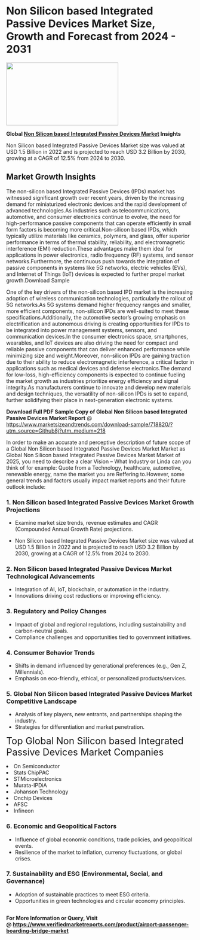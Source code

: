 <H1>Non Silicon based Integrated Passive Devices Market Size, Growth and Forecast from 2024 - 2031</H1><img class="aligncenter size-medium wp-image-584254" src="https://thirdeyenews.in/wp-content/uploads/2024/09/Global-Market-Research-300x168.jpeg" alt="" width="300" height="168" /><p><strong>Global&nbsp;<a href="https://www.marketsizeandtrends.com/download-sample/718820/?utm_source=Github8j?utm_medium=218">Non Silicon based Integrated Passive Devices Market</a> Insights</strong></p><p>Non Silicon based Integrated Passive Devices Market size was valued at USD 1.5 Billion in 2022 and is projected to reach USD 3.2 Billion by 2030, growing at a CAGR of 12.5% from 2024 to 2030.</p><p><h2>Market Growth Insights</h2> <p>The non-silicon based Integrated Passive Devices (IPDs) market has witnessed significant growth over recent years, driven by the increasing demand for miniaturized electronic devices and the rapid development of advanced technologies.As industries such as telecommunications, automotive, and consumer electronics continue to evolve, the need for high-performance passive components that can operate efficiently in small form factors is becoming more critical.Non-silicon based IPDs, which typically utilize materials like ceramics, polymers, and glass, offer superior performance in terms of thermal stability, reliability, and electromagnetic interference (EMI) reduction.These advantages make them ideal for applications in power electronics, radio frequency (RF) systems, and sensor networks.Furthermore, the continuous push towards the integration of passive components in systems like 5G networks, electric vehicles (EVs), and Internet of Things (IoT) devices is expected to further propel market growth.Download Sample </p> <p>One of the key drivers of the non-silicon based IPD market is the increasing adoption of wireless communication technologies, particularly the rollout of 5G networks.As 5G systems demand higher frequency ranges and smaller, more efficient components, non-silicon IPDs are well-suited to meet these specifications.Additionally, the automotive sector’s growing emphasis on electrification and autonomous driving is creating opportunities for IPDs to be integrated into power management systems, sensors, and communication devices.In the consumer electronics space, smartphones, wearables, and IoT devices are also driving the need for compact and reliable passive components that can deliver enhanced performance while minimizing size and weight.Moreover, non-silicon IPDs are gaining traction due to their ability to reduce electromagnetic interference, a critical factor in applications such as medical devices and defense electronics.The demand for low-loss, high-efficiency components is expected to continue fueling the market growth as industries prioritize energy efficiency and signal integrity.As manufacturers continue to innovate and develop new materials and design techniques, the versatility of non-silicon IPDs is set to expand, further solidifying their place in next-generation electronic systems.</p><p><span class=""><strong>Download Full PDF Sample Copy of Global Non Silicon based Integrated Passive Devices Market Report</strong> @ <a href="https://www.marketsizeandtrends.com/download-sample/718820/?utm_source=Github8j?utm_medium=218" target="_blank">https://www.marketsizeandtrends.com/download-sample/718820/?utm_source=Github8j?utm_medium=218</a></span></p><p>In order to make an accurate and perceptive description of future scope of a Global&nbsp;Non Silicon based Integrated Passive Devices Market Market as Global&nbsp;Non Silicon based Integrated Passive Devices Market Market of 2025, you need to describe a clear Vision &ndash; What Industry or Linda can you think of for example: Quote from a Technology, healthcare, automotive, renewable energy, name the market you are Reffering to.However, some general trends and factors usually impact market reports and their future outlook include:</p><h3>1.&nbsp;<strong>Non Silicon based Integrated Passive Devices Market Growth Projections</strong></h3><ul><li>Examine market size trends, revenue estimates and CAGR (Compounded Annual Growth Rate) projections.</li><li><p>Non Silicon based Integrated Passive Devices Market size was valued at USD 1.5 Billion in 2022 and is projected to reach USD 3.2 Billion by 2030, growing at a CAGR of 12.5% from 2024 to 2030.</p></li></ul><h3>2.&nbsp;<strong>Non Silicon based Integrated Passive Devices Market Technological Advancements</strong></h3><ul><li>Integration of AI, IoT, blockchain, or automation in the industry.</li><li>Innovations driving cost reductions or improving efficiency.</li></ul><h3>3.&nbsp;<strong>Regulatory and Policy Changes</strong></h3><ul><li>Impact of global and regional regulations, including sustainability and carbon-neutral goals.</li><li>Compliance challenges and opportunities tied to government initiatives.</li></ul><h3>4.&nbsp;<strong>Consumer Behavior Trends</strong></h3><ul><li>Shifts in demand influenced by generational preferences (e.g., Gen Z, Millennials).</li><li>Emphasis on eco-friendly, ethical, or personalized products/services.</li></ul><h3>5.&nbsp;<strong>Global Non Silicon based Integrated Passive Devices Market Competitive Landscape</strong></h3><ul><li>Analysis of key players, new entrants, and partnerships shaping the industry.</li><li>Strategies for differentiation and market penetration.</li></ul><p data-pm-slice="1 1 []"><span style="color: inherit; font-family: inherit; font-size: 25px;">Top Global Non Silicon based Integrated Passive Devices Market Companies</span></p><div class="" data-test-id=""><p><li>On Semiconductor</li><li> Stats ChipPAC</li><li> STMicroelectronics</li><li> Murata-IPDiA</li><li> Johanson Technology</li><li> Onchip Devices</li><li> AFSC</li><li> Infineon</li></p></div><h3>6.&nbsp;<strong>Economic and Geopolitical Factors</strong></h3><ul><li>Influence of global economic conditions, trade policies, and geopolitical events.</li><li>Resilience of the market to inflation, currency fluctuations, or global crises.</li></ul><h3>7.&nbsp;<strong>Sustainability and ESG (Environmental, Social, and Governance)</strong></h3><ul><li>Adoption of sustainable practices to meet ESG criteria.</li><li>Opportunities in green technologies and circular economy principles.</li></ul><h2><strong style="font-size: 14px;">For More Information or Query, Visit @&nbsp;</strong><a style="background-color: #ffffff; font-size: 14px;" href="https://www.marketsizeandtrends.com/report/non-silicon-based-integrated-passive-devices-market/" target="_blank">https://www.verifiedmarketreports.com/product/airport-passenger-boarding-bridge-market</a></h2>